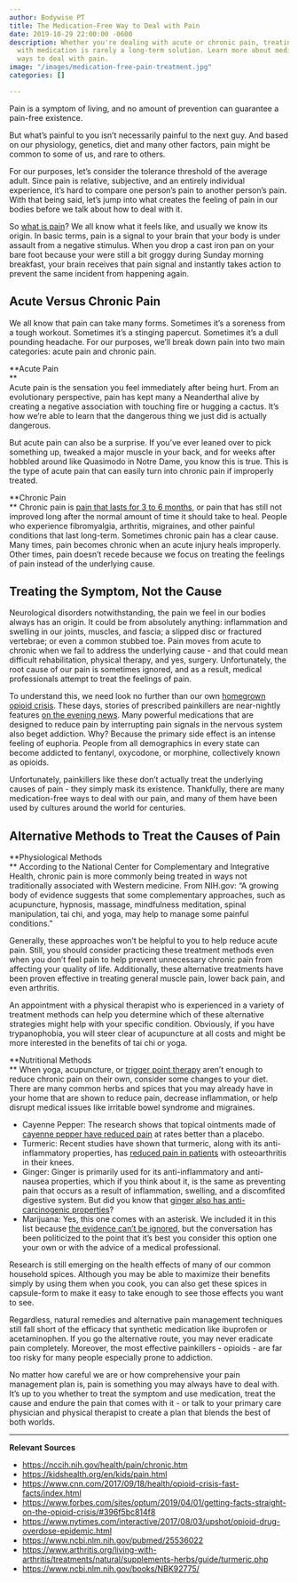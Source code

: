 ```yaml
---
author: Bodywise PT
title: The Medication-Free Way to Deal with Pain
date: 2019-10-29 22:00:00 -0600
description: Whether you're dealing with acute or chronic pain, treating that pain
  with medication is rarely a long-term solution. Learn more about medication-free
  ways to deal with pain.
image: "/images/medication-free-pain-treatment.jpg"
categories: []

---
```

Pain is a symptom of living, and no amount of prevention can guarantee a pain-free existence.

But what’s painful to you isn’t necessarily painful to the next guy. And based on our physiology, genetics, diet and many other factors, pain might be common to some of us, and rare to others.

For our purposes, let’s consider the tolerance threshold of the average adult. Since pain is relative, subjective, and an entirely individual experience, it’s hard to compare one person’s pain to another person’s pain. With that being said, let’s jump into what creates the feeling of pain in our bodies before we talk about how to deal with it.

So [what is pain](https://kidshealth.org/en/kids/pain.html)? We all know what it feels like, and usually we know its origin. In basic terms, pain is a signal to your brain that your body is under assault from a negative stimulus. When you drop a cast iron pan on your bare foot because your were still a bit groggy during Sunday morning breakfast, your brain receives that pain signal and instantly takes action to prevent the same incident from happening again.

## Acute Versus Chronic Pain

We all know that pain can take many forms. Sometimes it’s a soreness from a tough workout. Sometimes it’s a stinging papercut. Sometimes it’s a dull pounding headache. For our purposes, we’ll break down pain into two main categories: acute pain and chronic pain.

**Acute Pain  
**  
Acute pain is the sensation you feel immediately after being hurt. From an evolutionary perspective, pain has kept many a Neanderthal alive by creating a negative association with touching fire or hugging a cactus. It’s how we’re able to learn that the dangerous thing we just did is actually dangerous.

But acute pain can also be a surprise. If you’ve ever leaned over to pick something up, tweaked a major muscle in your back, and for weeks after hobbled around like Quasimodo in Notre Dame, you know this is true. This is the type of acute pain that can easily turn into chronic pain if improperly treated.

**Chronic Pain  
**
Chronic pain is [pain that lasts for 3 to 6 months](https://nccih.nih.gov/health/pain/chronic.htm#hed2), or pain that has still not improved long after the normal amount of time it should take to heal. People who experience fibromyalgia, arthritis, migraines, and other painful conditions that last long-term. Sometimes chronic pain has a clear cause. Many times, pain becomes chronic when an acute injury heals improperly. Other times, pain doesn’t recede because we focus on treating the feelings of pain instead of the underlying cause.

## Treating the Symptom, Not the Cause

Neurological disorders notwithstanding, the pain we feel in our bodies always has an origin. It could be from absolutely anything: inflammation and swelling in our joints, muscles, and fascia; a slipped disc or fractured vertebrae; or even a common stubbed toe. Pain moves from acute to chronic when we fail to address the underlying cause - and that could mean difficult rehabilitation, physical therapy, and yes, surgery. Unfortunately, the root cause of our pain is sometimes ignored, and as a result, medical professionals attempt to treat the feelings of pain.

To understand this, we need look no further than our own [homegrown opioid crisis](https://www.nytimes.com/interactive/2017/08/03/upshot/opioid-drug-overdose-epidemic.html). These days, stories of prescribed painkillers are near-nightly features [on the evening news](https://www.cnn.com/2017/09/18/health/opioid-crisis-fast-facts/index.html). Many powerful medications that are designed to reduce pain by interrupting pain signals in the nervous system also beget addiction. Why? Because the primary side effect is an intense feeling of euphoria. People from all demographics in every state can become addicted to fentanyl, oxycodone, or morphine, collectively known as opioids.

Unfortunately, painkillers like these don’t actually treat the underlying causes of pain - they simply mask its existence. Thankfully, there are many medication-free ways to deal with our pain, and many of them have been used by cultures around the world for centuries.

## Alternative Methods to Treat the Causes of Pain

**Physiological Methods  
**
According to the National Center for Complementary and Integrative Health, chronic pain is more commonly being treated in ways not traditionally associated with Western medicine. From NIH.gov: “A growing body of evidence suggests that some complementary approaches, such as acupuncture, hypnosis, massage, mindfulness meditation, spinal manipulation, tai chi, and yoga, may help to manage some painful conditions.”

Generally, these approaches won’t be helpful to you to help reduce acute pain. Still, you should consider practicing these treatment methods even when you don’t feel pain to help prevent unnecessary chronic pain from affecting your quality of life. Additionally, these alternative treatments have been proven effective in treating general muscle pain, lower back pain, and even arthritis.

An appointment with a physical therapist who is experienced in a variety of treatment methods can help you determine which of these alternative strategies might help with your specific condition. Obviously, if you have trypanophobia, you will steer clear of acupuncture at all costs and might be more interested in the benefits of tai chi or yoga.

**Nutritional Methods  
**
When yoga, acupuncture, or [trigger point therapy](/trigger-point-therapy/) aren’t enough to reduce chronic pain on their own, consider some changes to your diet. There are many common herbs and spices that you may already have in your home that are shown to reduce pain, decrease inflammation, or help disrupt medical issues like irritable bowel syndrome and migraines.

* Cayenne Pepper: The research shows that topical ointments made of [cayenne pepper have reduced pain](https://www.ncbi.nlm.nih.gov/pubmed/25536022) at rates better than a placebo.
* Turmeric: Recent studies have shown that turmeric, along with its anti-inflammatory properties, has [reduced pain in patients](https://www.arthritis.org/living-with-arthritis/treatments/natural/supplements-herbs/guide/turmeric.php) with osteoarthritis in their knees.
* Ginger: Ginger is primarily used for its anti-inflammatory and anti-nausea properties, which if you think about it, is the same as preventing pain that occurs as a result of inflammation, swelling, and a discomfited digestive system. But did you know that [ginger also has anti-carcinogenic properties](https://www.ncbi.nlm.nih.gov/books/NBK92775/)?
* Marijuana: Yes, this one comes with an asterisk. We included it in this list because [the evidence can’t be ignored](https://www.ncbi.nlm.nih.gov/pubmed/29513392), but the conversation has been politicized to the point that it’s best you consider this option one your own or with the advice of a medical professional.

Research is still emerging on the health effects of many of our common household spices. Although you may be able to maximize their benefits simply by using them when you cook, you can also get these spices in capsule-form to make it easy to take enough to see those effects you want to see.

Regardless, natural remedies and alternative pain management techniques still fall short of the efficacy that synthetic medication like ibuprofen or acetaminophen. If you go the alternative route, you may never eradicate pain completely. Moreover, the most effective painkillers - opioids - are far too risky for many people especially prone to addiction.

No matter how careful we are or how comprehensive your pain management plan is, pain is something you may always have to deal with. It’s up to you whether to treat the symptom and use medication, treat the cause and endure the pain that comes with it - or talk to your primary care physician and physical therapist to create a plan that blends the best of both worlds.

***

**Relevant Sources**

* https://nccih.nih.gov/health/pain/chronic.htm
* https://kidshealth.org/en/kids/pain.html
* https://www.cnn.com/2017/09/18/health/opioid-crisis-fast-facts/index.html
* https://www.forbes.com/sites/optum/2019/04/01/getting-facts-straight-on-the-opioid-crisis/#396f5bc814f8
* https://www.nytimes.com/interactive/2017/08/03/upshot/opioid-drug-overdose-epidemic.html
* https://www.ncbi.nlm.nih.gov/pubmed/25536022
* https://www.arthritis.org/living-with-arthritis/treatments/natural/supplements-herbs/guide/turmeric.php
* https://www.ncbi.nlm.nih.gov/books/NBK92775/